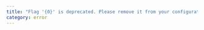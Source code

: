 ```yaml
---
title: "Flag '{0}' is deprecated. Please remove it from your configuration."
category: error
---
```

